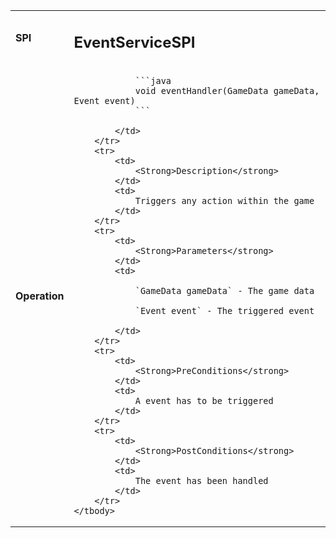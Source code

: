 <table>
    <tbody>
        <tr>
            <td>
                <strong>SPI</strong>
            </td>
            <td>
                <h2>EventServiceSPI</h2>
            </td>
        </tr>
        <tr>
            <td>
                <Strong>Operation</strong>
            </td>
            <td>

                ```java
                void eventHandler(GameData gameData, Event event)
                ```

            </td>
        </tr>
        <tr>
            <td>
                <Strong>Description</strong>
            </td>
            <td>
                Triggers any action within the game
            </td>
        </tr>
        <tr>
            <td>
                <Strong>Parameters</strong>
            </td>
            <td>

                `GameData gameData` - The game data

                `Event event` - The triggered event

            </td>
        </tr>
        <tr>
            <td>
                <Strong>PreConditions</strong>
            </td>
            <td>
                A event has to be triggered
            </td>
        </tr>
        <tr>
            <td>
                <Strong>PostConditions</strong>
            </td>
            <td>
                The event has been handled
            </td>
        </tr>
    </tbody>
</table>